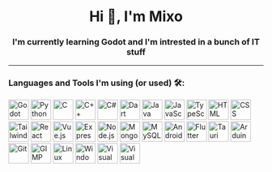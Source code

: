 <h1 align="center">Hi 👋, I'm Mixo</h1>
<h3 align="center">I'm currently learning Godot and I'm intrested in a bunch of IT stuff</h3>
<hr>
<h3 align="left">Languages and Tools I'm using (or used) 🛠️:</h3>
<p align="left">
    <a href="https://www.godotengine.org" target="_blank" rel="noreferrer"><img src="https://cdn.jsdelivr.net/gh/devicons/devicon@latest/icons/godot/godot-original.svg" alt="Godot" width="40" height="40"/></a>
    <a href="https://www.python.org/" target="_blank" rel="noreferrer"><img src="https://cdn.jsdelivr.net/gh/devicons/devicon@latest/icons/python/python-original.svg" alt="Python" width="40" height="40"/></a>
    <a href="https://en.wikipedia.org/wiki/C_(programming_language)" target="_blank" rel="noreferrer"><img src="https://cdn.jsdelivr.net/gh/devicons/devicon@latest/icons/c/c-original.svg" alt="C" width="40" height="40"/></a>
    <a href="https://en.cppreference.com/w/" target="_blank" rel="noreferrer"><img src="https://cdn.jsdelivr.net/gh/devicons/devicon@latest/icons/cplusplus/cplusplus-original.svg" alt="C++" width="40" height="40"/></a>
    <a href="https://docs.microsoft.com/en-us/dotnet/csharp/" target="_blank" rel="noreferrer"><img src="https://cdn.jsdelivr.net/gh/devicons/devicon@latest/icons/csharp/csharp-original.svg" alt="C#" width="40" height="40"/></a>
    <a href="https://dart.dev/" target="_blank" rel="noreferrer"><img src="https://cdn.jsdelivr.net/gh/devicons/devicon@latest/icons/dart/dart-original.svg" alt="Dart" width="40" height="40"/></a>
    <a href="https://www.java.com/" target="_blank" rel="noreferrer"><img src="https://cdn.jsdelivr.net/gh/devicons/devicon@latest/icons/java/java-original.svg" alt="Java" width="40" height="40"/></a>
    <a href="https://developer.mozilla.org/en-US/docs/Web/JavaScript" target="_blank" rel="noreferrer"><img src="https://cdn.jsdelivr.net/gh/devicons/devicon@latest/icons/javascript/javascript-original.svg" alt="JavaScript" width="40" height="40"/></a>
    <a href="https://www.typescriptlang.org/" target="_blank" rel="noreferrer"><img src="https://cdn.jsdelivr.net/gh/devicons/devicon@latest/icons/typescript/typescript-original.svg" alt="TypeScript" width="40" height="40"/></a>
    <a href="https://developer.mozilla.org/en-US/docs/Web/HTML" target="_blank" rel="noreferrer"><img src="https://cdn.jsdelivr.net/gh/devicons/devicon@latest/icons/html5/html5-original.svg" alt="HTML" width="40" height="40"/></a>
    <a href="https://developer.mozilla.org/en-US/docs/Web/CSS" target="_blank" rel="noreferrer"><img src="https://cdn.jsdelivr.net/gh/devicons/devicon@latest/icons/css3/css3-original.svg" alt="CSS" width="40" height="40"/></a>
    <a href="https://tailwindcss.com/" target="_blank" rel="noreferrer"><img src="https://cdn.jsdelivr.net/gh/devicons/devicon@latest/icons/tailwindcss/tailwindcss-original.svg" alt="Tailwind" width="40" height="40"/></a>
    <a href="https://reactjs.org/" target="_blank" rel="noreferrer"><img src="https://cdn.jsdelivr.net/gh/devicons/devicon@latest/icons/react/react-original.svg" alt="React" width="40" height="40"/></a>
    <a href="https://vuejs.org/" target="_blank" rel="noreferrer"><img src="https://cdn.jsdelivr.net/gh/devicons/devicon@latest/icons/vuejs/vuejs-original.svg" alt="Vue.js" width="40" height="40"/></a>
    <a href="https://expressjs.com/" target="_blank" rel="noreferrer"><img src="https://cdn.jsdelivr.net/gh/devicons/devicon@latest/icons/express/express-original.svg" alt="Express" width="40" height="40"/></a>
    <a href="https://nodejs.org/" target="_blank" rel="noreferrer"><img src="https://cdn.jsdelivr.net/gh/devicons/devicon@latest/icons/nodejs/nodejs-original.svg" alt="Node.js" width="40" height="40"/></a>
    <a href="https://www.mongodb.com/" target="_blank" rel="noreferrer"><img src="https://cdn.jsdelivr.net/gh/devicons/devicon@latest/icons/mongodb/mongodb-original.svg" alt="MongoDB" width="40" height="40"/></a>
    <a href="https://www.mysql.com/" target="_blank" rel="noreferrer"><img src="https://cdn.jsdelivr.net/gh/devicons/devicon@latest/icons/mysql/mysql-original-wordmark.svg" alt="MySQL" width="40" height="40"/></a>
    <a href="https://developer.android.com/" target="_blank" rel="noreferrer"><img src="https://cdn.jsdelivr.net/gh/devicons/devicon@latest/icons/android/android-original.svg" alt="Android" width="40" height="40"/></a>
    <a href="https://flutter.dev/" target="_blank" rel="noreferrer"><img src="https://cdn.jsdelivr.net/gh/devicons/devicon@latest/icons/flutter/flutter-original.svg" alt="Flutter" width="40" height="40"/></a>
    <a href="https://v2.tauri.app/" target="_blank" rel="noreferrer"><img src="https://cdn.jsdelivr.net/gh/devicons/devicon@latest/icons/tauri/tauri-original.svg" alt="Tauri" width="40" height="40"/></a>
    <a href="https://www.arduino.cc/" target="_blank" rel="noreferrer"><img src="https://cdn.jsdelivr.net/gh/devicons/devicon@latest/icons/arduino/arduino-original.svg" alt="Arduino" width="40" height="40"/></a>
    <a href="https://git-scm.com/" target="_blank" rel="noreferrer"><img src="https://cdn.jsdelivr.net/gh/devicons/devicon@latest/icons/git/git-original.svg" alt="Git" width="40" height="40"/></a>
    <a href="https://www.gimp.org/" target="_blank" rel="noreferrer"><img src="https://cdn.jsdelivr.net/gh/devicons/devicon@latest/icons/gimp/gimp-original.svg" alt="GIMP" width="40" height="40"/></a>
    <a href="https://www.linuxmint.com/" target="_blank" rel="noreferrer"><img src="https://cdn.jsdelivr.net/gh/devicons/devicon@latest/icons/linux/linux-original.svg" alt="Linux Mint" width="40" height="40"/></a>
    <a href="https://www.microsoft.com/en-us/windows/" target="_blank" rel="noreferrer"><img src="https://cdn.jsdelivr.net/gh/devicons/devicon@latest/icons/windows8/windows8-original.svg" alt="Windows 11" width="40" height="40"/></a>
    <a href="https://visualstudio.microsoft.com/" target="_blank" rel="noreferrer"><img src="https://cdn.jsdelivr.net/gh/devicons/devicon@latest/icons/visualstudio/visualstudio-original.svg" alt="Visual Studio" width="40" height="40"/></a>
    <a href="https://code.visualstudio.com/" target="_blank" rel="noreferrer"><img src="https://cdn.jsdelivr.net/gh/devicons/devicon@latest/icons/vscode/vscode-original.svg" alt="Visual Studio Code" width="40" height="40"/></a>
</p>
